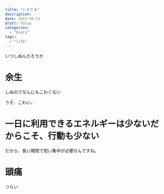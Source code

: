 ```yaml
---
title: "いきてる"
description:
date: 2023-09-23
draft: false
categories:
  - "diary"
tags:
  - "life"
---
```


いつしぬんだろうか

# 余生

しぬのでなんにもこわくない

うそ、こわい。

# 一日に利用できるエネルギーは少ないだからこそ、行動も少ない

だから、長い期間で短い集中が必要なんですね。

# 頭痛

つらい

